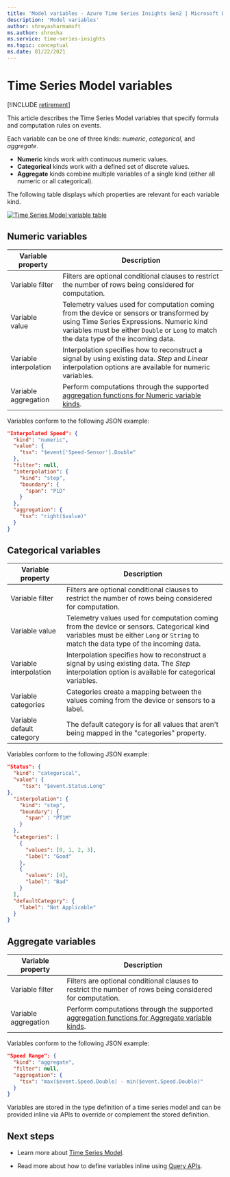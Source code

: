 ```yaml
---
title: 'Model variables - Azure Time Series Insights Gen2 | Microsoft Docs'
description: 'Model variables'
author: shreyasharmamsft
ms.author: shresha
ms.service: time-series-insights
ms.topic: conceptual
ms.date: 01/22/2021
---
```


# Time Series Model variables

[!INCLUDE [retirement](../../includes/tsi-retirement.md)]

This article describes the Time Series Model variables that specify formula and computation rules on events.

Each variable can be one of three kinds: *numeric*, *categorical*, and *aggregate*.

* **Numeric** kinds work with continuous numeric values.
* **Categorical** kinds work with a defined set of discrete values.
* **Aggregate** kinds combine multiple variables of a single kind (either all numeric or all categorical).

The following table displays which properties are relevant for each variable kind.

[![Time Series Model variable table](media/v2-update-tsm/time-series-model-variable-table.png)](media/v2-update-tsm/time-series-model-variable-table.png#lightbox)

## Numeric variables

| Variable property | Description |
| --- | ---|
| Variable filter | Filters are optional conditional clauses to restrict the number of rows being considered for computation. |
| Variable value | Telemetry values used for computation coming from the device or sensors or transformed by using Time Series Expressions. Numeric kind variables must be either `Double` or `Long` to match the data type of the incoming data.|
| Variable interpolation | Interpolation specifies how to reconstruct a signal by using existing data. *Step* and *Linear* interpolation options are available for numeric variables. |
| Variable aggregation | Perform computations through the supported [aggregation functions for Numeric variable kinds](/rest/api/time-series-insights/reference-time-series-expression-syntax#numeric-variable-kind). |

Variables conform to the following JSON example:

```JSON
"Interpolated Speed": {
  "kind": "numeric",
  "value": {
    "tsx": "$event['Speed-Sensor'].Double"
  },
  "filter": null,
  "interpolation": {
    "kind": "step",
    "boundary": {
      "span": "P1D"
    }
  },
  "aggregation": {
    "tsx": "right($value)"
  }
}
```

## Categorical variables

| Variable property | Description |
| --- | ---|
| Variable filter | Filters are optional conditional clauses to restrict the number of rows being considered for computation. |
| Variable value | Telemetry values used for computation coming from the device or sensors. Categorical kind variables must be either `Long` or `String` to match the data type of the incoming data. |
| Variable interpolation | Interpolation specifies how to reconstruct a signal by using existing data. The *Step* interpolation option is available for categorical variables. |
| Variable categories | Categories create a mapping between the values coming from the device or sensors to a label. |
| Variable default category | The default category is for all values that aren't being mapped in the "categories" property. |

Variables conform to the following JSON example:

```JSON
"Status": {
  "kind": "categorical",
  "value": {
     "tsx": "$event.Status.Long"
},
  "interpolation": {
    "kind": "step",
    "boundary": {
      "span" : "PT1M"
    }
  },
  "categories": [
    {
      "values": [0, 1, 2, 3],
      "label": "Good"
    },
    {
      "values": [4],
      "label": "Bad"
    }
  ],
  "defaultCategory": {
    "label": "Not Applicable"
  }
}
```

## Aggregate variables

| Variable property | Description |
| --- | ---|
| Variable filter | Filters are optional conditional clauses to restrict the number of rows being considered for computation. |
| Variable aggregation | Perform computations through the supported [aggregation functions for Aggregate variable kinds](/rest/api/time-series-insights/reference-time-series-expression-syntax#aggregate-variable-kind). |

Variables conform to the following JSON example:

```JSON
"Speed Range": {
  "kind": "aggregate",
  "filter": null,
  "aggregation": {
    "tsx": "max($event.Speed.Double) - min($event.Speed.Double)"
  }
}
```

Variables are stored in the type definition of a time series model and can be provided inline via APIs to override or complement the stored definition.

## Next steps

* Learn more about [Time Series Model](./concepts-model-overview.md).

* Read more about how to define variables inline using [Query APIs](./concepts-query-overview.md).
